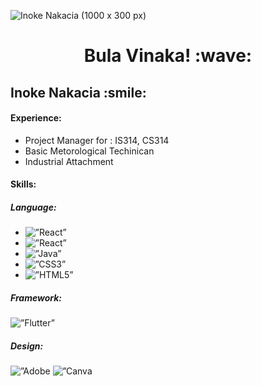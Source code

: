 
![Inoke Nakacia (1000 x 300 px)](https://user-images.githubusercontent.com/55421987/141046615-ae96e1fb-e21d-44b3-8206-9641ec54d1c6.png)

<!-- title only -->
<h1 align="center"> Bula Vinaka! :wave: </h1>

<!-- title with div -->
<div > <h2 > Inoke Nakacia :smile:</h2> </div>

<!-- title with span (you can render emojis or markdown inside it) -->
<span align="center"> <h4> Experience: </h4> </span>
<ul>
  <li>Project Manager for : IS314, CS314</li>
  <li>Basic Metorological Techinican</li>
  <li>Industrial Attachment</li>
</ul>

<div > 
<span> <h4> Skills: </h4> </span>
<span> <h5> Language: </h5> </span>
  <ul>
  <li><img alt=”React” src= "https://img.shields.io/badge/c++-%2300599C.svg?style=for-the-badge&logo=c%2B%2B&logoColor=white"/> </li>
  <li> <img alt=”React” src= "https://img.shields.io/badge/c++-%2300599C.svg?style=for-the-badge&logo=c%2B%2B&logoColor=white"/> </li>   
  <li><img alt=”Java” src= "https://img.shields.io/badge/java-%23ED8B00.svg?style=for-the-badge&logo=java&logoColor=white"/> </li>
  <li><img alt=”CSS3” src= "https://img.shields.io/badge/css3-%231572B6.svg?style=for-the-badge&logo=css3&logoColor=white"/></li>
  <li><img alt=”HTML5” src= "https://img.shields.io/badge/html5-%23E34F26.svg?style=for-the-badge&logo=html5&logoColor=white"/> </li>
</ul>
  <span> <h5> Framework: </h5> </span>
  <img alt=”Flutter” src= "https://img.shields.io/badge/Flutter-%2302569B.svg?style=for-the-badge&logo=Flutter&logoColor=white"/>
  <span> <h5> Design: </h5> </span>
  <img alt=”Adobe Lightroom” src= "https://img.shields.io/badge/Adobe%20Lightroom-31A8FF.svg?style=for-the-badge&logo=Adobe%20Lightroom&logoColor=white"/>
  <img alt=”Canva Lightroom” src= "https://img.shields.io/badge/Canva-%2300C4CC.svg?style=for-the-badge&logo=Canva&logoColor=white"/>
 
</div>
